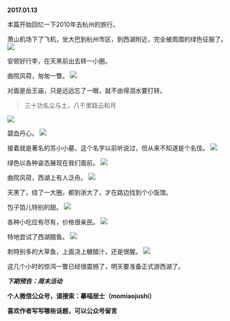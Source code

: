 
          
**2017.01.13**

本篇开始回忆一下2010年去杭州的旅行。

萧山机场下了飞机，坐大巴到杭州市区，到西湖附近，完全被周围的绿色征服了。
![](https://mmbiz.qlogo.cn/mmbiz_jpg/uDI3FLln00Y8lCicibWpibFFr5XdLMo24rjk1Vl84CkYa26aibIIvtqfBsjZp4LPrkYb7Q9sYeeQLESibibjibaI1Z8Tg/0?wx_fmt=jpeg)


安顿好行李，在天黑前出去转一小圈。

曲院风荷，匆匆一瞥。
![](https://mmbiz.qlogo.cn/mmbiz_jpg/uDI3FLln00Y8lCicibWpibFFr5XdLMo24rjYU2OWTuzicVeqdn2E3OhENWrZucAdCAawMDiatoqiccB9031Kkkjj988g/0?wx_fmt=jpeg)


对面是岳王庙，只是远远忘了一眼，就不由得泪水要打转。
>三十功名尘与土，八千里路云和月


![](https://mmbiz.qlogo.cn/mmbiz_jpg/uDI3FLln00Y8lCicibWpibFFr5XdLMo24rjjhwKtTL78o3jKRLoRxzxpdVFPhYxGPu6YSibYq43hCicJF90ynQ0Us2A/0?wx_fmt=jpeg)


碧血丹心。
![](https://mmbiz.qlogo.cn/mmbiz_jpg/uDI3FLln00Y8lCicibWpibFFr5XdLMo24rjSjADuLHSNaGkiaXamfb1ypSviciaWRIU9kicDgsxmIDfF4NmF07eTbpOicA/0?wx_fmt=jpeg)


接着就是著名的苏小小墓，这个名字以前听说过，但从来不知道是个名伎。
![](https://mmbiz.qlogo.cn/mmbiz_jpg/uDI3FLln00Y8lCicibWpibFFr5XdLMo24rjnX2PBhGl6GbwQoXjCo1ibLHXc9v96sXS3E2NicOxg7Bmj7LuicS89ibHSg/0?wx_fmt=jpeg)


绿色以各种姿态展现在我们面前。
![](https://mmbiz.qlogo.cn/mmbiz_jpg/uDI3FLln00Y8lCicibWpibFFr5XdLMo24rjywnc3aQd3tK5duPgIknFteibOfZtxTMmibiac5DW0CN1sHrAaWLT7J3eg/0?wx_fmt=jpeg)


曲院风荷，西湖上有人泛舟。
![](https://mmbiz.qlogo.cn/mmbiz_jpg/uDI3FLln00Y8lCicibWpibFFr5XdLMo24rjXcMHpj3QDkMrX0BCWJdZmFMlLC0EP9ibE1S3PTpHWJQpzLEQwesepfg/0?wx_fmt=jpeg)


天黑了，绕了一大圈，都到浙大了，才在路边找到个小饭馆。

包子馅儿特别的甜。
![](https://mmbiz.qlogo.cn/mmbiz_jpg/uDI3FLln00Y8lCicibWpibFFr5XdLMo24rj6pJTx2Lt2r0qJXBib2dfOLXwQH0G3SC2rQ7oMjJCZed37BqKQuJicjBw/0?wx_fmt=jpeg)


各种小吃应有尽有，价格很亲民。
![](https://mmbiz.qlogo.cn/mmbiz_jpg/uDI3FLln00Y8lCicibWpibFFr5XdLMo24rj6sxTEowiaicBCYI6h3MHjY0bdx6rZMLMln7sbpgT09KGjGYae244t63g/0?wx_fmt=jpeg)


特地尝试了西湖醋鱼。
![](https://mmbiz.qlogo.cn/mmbiz_jpg/uDI3FLln00Y8lCicibWpibFFr5XdLMo24rjicsYsWOtZXNLmfRHibu8j0iaX170XEib6G0YfD0Ch2snUdsog9MgibRHjXQ/0?wx_fmt=jpeg)


刺特别多的大草鱼，上面浇上糖醋汁，还是很腥。
![](https://mmbiz.qlogo.cn/mmbiz_jpg/uDI3FLln00Y8lCicibWpibFFr5XdLMo24rjPpF8MmtT9f3GUH9lC2BEibdlwVUoJZd9XHRWZbms4icwAK08woQpp5lA/0?wx_fmt=jpeg)


这几个小时的惊鸿一瞥已经很震撼了，明天要准备正式游西湖了。


***下期预告：周末活动***


**个人微信公众号，请搜索：摹喵居士（momiaojushi）**

**喜欢作者写写哪些话题，可以公众号留言**

        